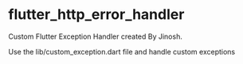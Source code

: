 # flutter_http_error_handler


Custom Flutter Exception Handler created By Jinosh.

Use the lib/custom_exception.dart file and handle custom exceptions